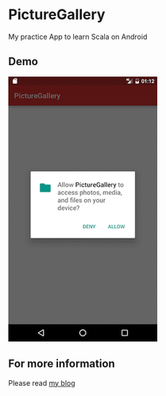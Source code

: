 # PictureGallery
My practice App to learn Scala on Android

## Demo
![screenshot](https://github.com/b0npu/PictureGallery/blob/graphicimages/picturegallery.gif)

## For more information
Please read [my blog](http://b0npu.hatenablog.com/entry/2016/09/03/220558)
